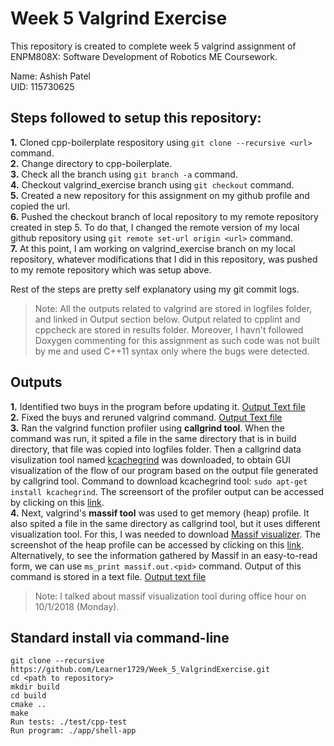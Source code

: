 # Week 5 Valgrind Exercise

This repository is created to complete week 5 valgrind assignment of ENPM808X: Software Development of Robotics ME Coursework.

Name: Ashish Patel <br/>
UID: 115730625

## Steps followed to setup this repository:

**1.** Cloned cpp-boilerplate respository using `git clone --recursive <url>` command. <br/>
**2.** Change directory to cpp-boilerplate. <br/>
**3.** Check all the branch using `git branch -a` command. <br/>
**4.** Checkout valgrind_exercise branch using `git checkout` command. <br/>
**5.** Created a new repository for this assignment on my github profile and copied the url. <br/>
**6.** Pushed the checkout branch of local repository to my remote repository created in step 5. To do that, I changed the remote version of my local github repository using `git remote set-url origin <url>` command. <br/>
**7.** At this point, I am working on valgrind_exercise branch on my local repository, whatever modifications that I did in this repository, was pushed to my remote repository which was setup above. <br/>

Rest of the steps are pretty self explanatory using my git commit logs.

>Note: All the outputs related to valgrind are stored in logfiles folder, and linked in Output section below. Output related to cpplint and cppcheck are stored in results folder. Moreover, I havn't followed Doxygen commenting for this assignment as such code was not built by me and used C++11 syntax only where the bugs were detected.
  
## Outputs

**1.** Identified two buys in the program before updating it. [Output Text file](/logfiles/beforeUpdating.txt) <br/>
**2.** Fixed the buys and reruned valgrind command. [Output Text file](/logfiles/afterUpdating.txt) <br/>
**3.** Ran the valgrind function profiler using **callgrind tool**. When the command was run, it spited a file in the same directory that is in build directory, that file was copied into logfiles folder. Then a callgrind data visulization tool named [kcachegrind](https://kcachegrind.github.io/html/Home.html) was downloaded, to obtain GUI visualization of the flow of our program based on the output file generated by callgrind tool. Command to download kcachegrind tool: `sudo apt-get install kcachegrind`. The screensort of the profiler output can be accessed by clicking on this [link](/logfiles/function_runtime_profiler). <br/>
**4.** Next, valgrind's **massif tool** was used to get memory (heap) profile. It also spited a file in the same directory as callgrind tool, but it uses different visualization tool. For this, I was needed to download [Massif visualizer](https://www.linux-apps.com/p/1127160/). The screenshot of the heap profile can be accessed by clicking on this [link](/logfiles/memory_profile). Alternatively, to see the information gathered by Massif in an easy-to-read form, we can use `ms_print massif.out.<pid>` command. Output of this command is stored in a text file. [Output text file](/logfiles/massifOutput.txt)
>Note: I talked about massif visualization tool during office hour on 10/1/2018 (Monday).

## Standard install via command-line
```
git clone --recursive https://github.com/Learner1729/Week_5_ValgrindExercise.git
cd <path to repository>
mkdir build
cd build
cmake ..
make
Run tests: ./test/cpp-test
Run program: ./app/shell-app
```

